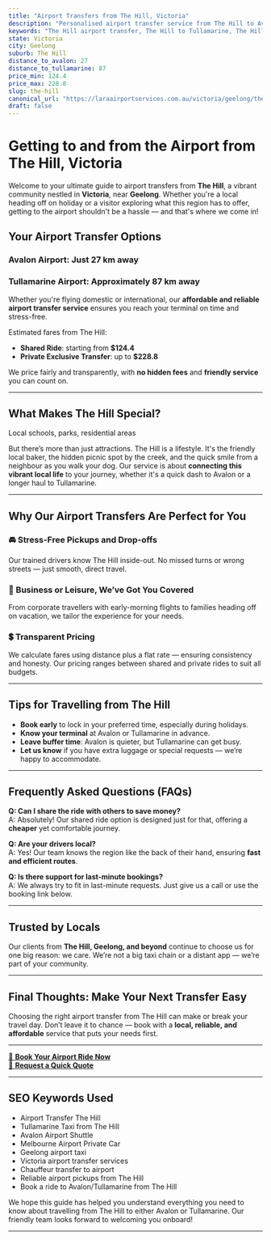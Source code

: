 ```yaml
---
title: "Airport Transfers from The Hill, Victoria"
description: "Personalised airport transfer service from The Hill to Avalon and Tullamarine airports. Enjoy a smooth, affordable ride with us!"
keywords: "The Hill airport transfer, The Hill to Tullamarine, The Hill to Avalon, airport taxi The Hill, private airport transfer The Hill, shared ride The Hill, The Hill transfers, airport shuttle The Hill, book The Hill airport taxi, affordable The Hill airport transfer, The Hill airport transfer service, airport transfer Geelong, airport transfer Melbourne, Melbourne airport taxi, airport transfers Victoria, Tullamarine airport shuttle, Avalon airport transfers, Melbourne private transfer, airport transport services Melbourne"
state: Victoria
city: Geelong
suburb: The Hill
distance_to_avalon: 27
distance_to_tullamarine: 87
price_min: 124.4
price_max: 228.8
slug: the-hill
canonical_url: "https://laraairportservices.com.au/victoria/geelong/the-hill/"
draft: false
---
```


# Getting to and from the Airport from The Hill, Victoria

Welcome to your ultimate guide to airport transfers from **The Hill**, a vibrant community nestled in **Victoria**, near **Geelong**. Whether you're a local heading off on holiday or a visitor exploring what this region has to offer, getting to the airport shouldn't be a hassle — and that's where we come in!

## Your Airport Transfer Options

### Avalon Airport: Just 27 km away  
### Tullamarine Airport: Approximately 87 km away

Whether you're flying domestic or international, our **affordable and reliable airport transfer service** ensures you reach your terminal on time and stress-free.

Estimated fares from The Hill:
- **Shared Ride**: starting from **$124.4**
- **Private Exclusive Transfer**: up to **$228.8**

We price fairly and transparently, with **no hidden fees** and **friendly service** you can count on.

---

## What Makes The Hill Special?

Local schools, parks, residential areas

But there’s more than just attractions. The Hill is a lifestyle. It's the friendly local baker, the hidden picnic spot by the creek, and the quick smile from a neighbour as you walk your dog. Our service is about **connecting this vibrant local life** to your journey, whether it's a quick dash to Avalon or a longer haul to Tullamarine.

---

## Why Our Airport Transfers Are Perfect for You

### 🚘 Stress-Free Pickups and Drop-offs
Our trained drivers know The Hill inside-out. No missed turns or wrong streets — just smooth, direct travel.

### 💼 Business or Leisure, We’ve Got You Covered
From corporate travellers with early-morning flights to families heading off on vacation, we tailor the experience for your needs.

### 💲 Transparent Pricing
We calculate fares using distance plus a flat rate — ensuring consistency and honesty. Our pricing ranges between shared and private rides to suit all budgets.

---

## Tips for Travelling from The Hill

- **Book early** to lock in your preferred time, especially during holidays.
- **Know your terminal** at Avalon or Tullamarine in advance.
- **Leave buffer time**: Avalon is quieter, but Tullamarine can get busy.
- **Let us know** if you have extra luggage or special requests — we’re happy to accommodate.

---

## Frequently Asked Questions (FAQs)

**Q: Can I share the ride with others to save money?**  
A: Absolutely! Our shared ride option is designed just for that, offering a **cheaper** yet comfortable journey.

**Q: Are your drivers local?**  
A: Yes! Our team knows the region like the back of their hand, ensuring **fast and efficient routes**.

**Q: Is there support for last-minute bookings?**  
A: We always try to fit in last-minute requests. Just give us a call or use the booking link below.

---

## Trusted by Locals

Our clients from **The Hill, Geelong, and beyond** continue to choose us for one big reason: we care. We’re not a big taxi chain or a distant app — we’re part of your community.

---

## Final Thoughts: Make Your Next Transfer Easy

Choosing the right airport transfer from The Hill can make or break your travel day. Don’t leave it to chance — book with a **local, reliable, and affordable** service that puts your needs first.

---

[📅 **Book Your Airport Ride Now**](https://laraairportservices.square.site/s/appointments)  
[📧 **Request a Quick Quote**](https://laraairportservices.square.site/contact-us)

---

## SEO Keywords Used
- Airport Transfer The Hill
- Tullamarine Taxi from The Hill
- Avalon Airport Shuttle
- Melbourne Airport Private Car
- Geelong airport taxi
- Victoria airport transfer services
- Chauffeur transfer to airport
- Reliable airport pickups from The Hill
- Book a ride to Avalon/Tullamarine from The Hill

We hope this guide has helped you understand everything you need to know about travelling from The Hill to either Avalon or Tullamarine. Our friendly team looks forward to welcoming you onboard!

---
